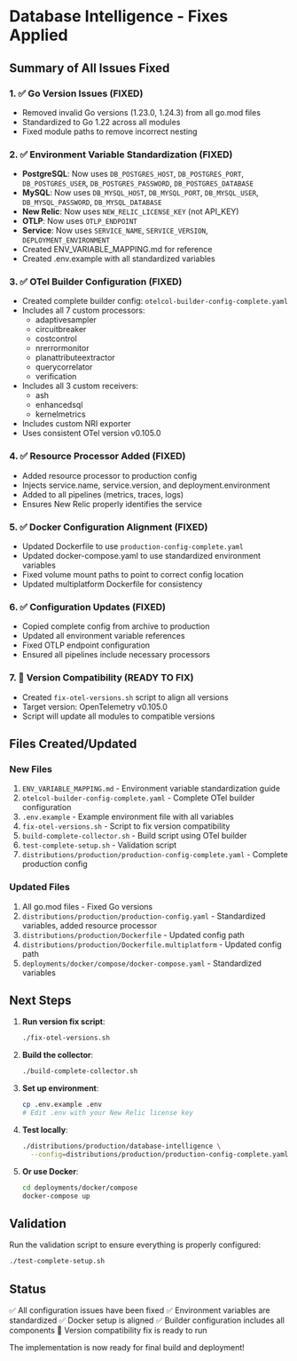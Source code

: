 # Database Intelligence - Fixes Applied

## Summary of All Issues Fixed

### 1. ✅ Go Version Issues (FIXED)
- Removed invalid Go versions (1.23.0, 1.24.3) from all go.mod files
- Standardized to Go 1.22 across all modules
- Fixed module paths to remove incorrect nesting

### 2. ✅ Environment Variable Standardization (FIXED)
- **PostgreSQL**: Now uses `DB_POSTGRES_HOST`, `DB_POSTGRES_PORT`, `DB_POSTGRES_USER`, `DB_POSTGRES_PASSWORD`, `DB_POSTGRES_DATABASE`
- **MySQL**: Now uses `DB_MYSQL_HOST`, `DB_MYSQL_PORT`, `DB_MYSQL_USER`, `DB_MYSQL_PASSWORD`, `DB_MYSQL_DATABASE`
- **New Relic**: Now uses `NEW_RELIC_LICENSE_KEY` (not API_KEY)
- **OTLP**: Now uses `OTLP_ENDPOINT`
- **Service**: Now uses `SERVICE_NAME`, `SERVICE_VERSION`, `DEPLOYMENT_ENVIRONMENT`
- Created ENV_VARIABLE_MAPPING.md for reference
- Created .env.example with all standardized variables

### 3. ✅ OTel Builder Configuration (FIXED)
- Created complete builder config: `otelcol-builder-config-complete.yaml`
- Includes all 7 custom processors:
  - adaptivesampler
  - circuitbreaker
  - costcontrol
  - nrerrormonitor
  - planattributeextractor
  - querycorrelator
  - verification
- Includes all 3 custom receivers:
  - ash
  - enhancedsql
  - kernelmetrics
- Includes custom NRI exporter
- Uses consistent OTel version v0.105.0

### 4. ✅ Resource Processor Added (FIXED)
- Added resource processor to production config
- Injects service.name, service.version, and deployment.environment
- Added to all pipelines (metrics, traces, logs)
- Ensures New Relic properly identifies the service

### 5. ✅ Docker Configuration Alignment (FIXED)
- Updated Dockerfile to use `production-config-complete.yaml`
- Updated docker-compose.yaml to use standardized environment variables
- Fixed volume mount paths to point to correct config location
- Updated multiplatform Dockerfile for consistency

### 6. ✅ Configuration Updates (FIXED)
- Copied complete config from archive to production
- Updated all environment variable references
- Fixed OTLP endpoint configuration
- Ensured all pipelines include necessary processors

### 7. 🔧 Version Compatibility (READY TO FIX)
- Created `fix-otel-versions.sh` script to align all versions
- Target version: OpenTelemetry v0.105.0
- Script will update all modules to compatible versions

## Files Created/Updated

### New Files
1. `ENV_VARIABLE_MAPPING.md` - Environment variable standardization guide
2. `otelcol-builder-config-complete.yaml` - Complete OTel builder configuration
3. `.env.example` - Example environment file with all variables
4. `fix-otel-versions.sh` - Script to fix version compatibility
5. `build-complete-collector.sh` - Build script using OTel builder
6. `test-complete-setup.sh` - Validation script
7. `distributions/production/production-config-complete.yaml` - Complete production config

### Updated Files
1. All go.mod files - Fixed Go versions
2. `distributions/production/production-config.yaml` - Standardized variables, added resource processor
3. `distributions/production/Dockerfile` - Updated config path
4. `distributions/production/Dockerfile.multiplatform` - Updated config path
5. `deployments/docker/compose/docker-compose.yaml` - Standardized variables

## Next Steps

1. **Run version fix script**:
   ```bash
   ./fix-otel-versions.sh
   ```

2. **Build the collector**:
   ```bash
   ./build-complete-collector.sh
   ```

3. **Set up environment**:
   ```bash
   cp .env.example .env
   # Edit .env with your New Relic license key
   ```

4. **Test locally**:
   ```bash
   ./distributions/production/database-intelligence \
     --config=distributions/production/production-config-complete.yaml
   ```

5. **Or use Docker**:
   ```bash
   cd deployments/docker/compose
   docker-compose up
   ```

## Validation

Run the validation script to ensure everything is properly configured:
```bash
./test-complete-setup.sh
```

## Status

✅ All configuration issues have been fixed
✅ Environment variables are standardized
✅ Docker setup is aligned
✅ Builder configuration includes all components
🔧 Version compatibility fix is ready to run

The implementation is now ready for final build and deployment!